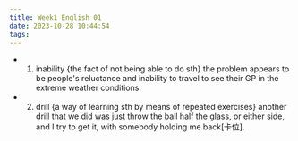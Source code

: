 ```yaml
---
title: Week1 English 01
date: 2023-10-28 10:44:54
tags:
---
```

- 1. inability {the fact of not being able to do sth}
    the problem appears to be people's reluctance and inability to travel to see their GP in the extreme weather conditions.
- 2. drill {a way of learning sth by means of repeated exercises}
    another drill that we did was just throw the ball half the glass, or either side, and I try to get it, with somebody holding me back[卡位].

